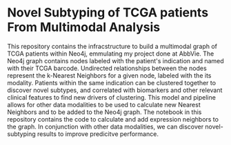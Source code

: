 # Novel Subtyping of TCGA patients From Multimodal Analysis

This repository contains the infracstructure to build a multimodal graph of TCGA patients within Neo4j, emmulating my project done at AbbVie. The Neo4j graph contains nodes labeled with the patient's indication and named with their TCGA barcode. Undirected relationships between the nodes represent the k-Nearest Neighbors for a given node, labeled with the its modality. Patients within the same indication can be clustered together to discover novel subtypes, and correlated with biomarkers and other relevant clinical features to find new drivers of clustering. This model and pipeline allows for other data modalities to be used to calculate new Nearest Neighbors and to be added to the Neo4j graph. The notebook in this repository contains the code to calculate and add expression neighbors to the graph. In conjunction with other data modalities, we can discover novel-subtyping results to improve predicitve performance.

